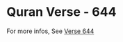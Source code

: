 # Quran Verse - 644 

For more infos, See [Verse 644](https://www.quranbookk.com/quran/search?q=644)